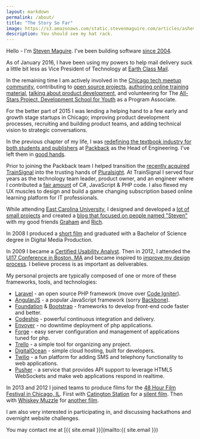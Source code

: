 ```yaml
---
layout: markdown
permalink: /about/
title: "The Story So Far"
image: https://s3.amazonaws.com/static.stevenmaguire.com/articles/asheville.jpg
description: You should see my hat rack.
---
```


Hello - I'm [Steven Maguire](http://twitter.com/StevenMaguire). I've been building software [since 2004](http://www.linkedin.com/in/stevenmaguire).

As of January 2016, I have been using my powers to help mail delivery suck a little bit less as Vice President of Technology at [Earth Class Mail](https://www.earthclassmail.com).

In the remaining time I am actively involved in the [Chicago tech meetup community](http://www.meetup.com/members/40042402/), contributing to [open source projects](https://github.com/stevenmaguire), [authoring online training material](http://www.pluralsight.com/author/steven-maguire), [talking about product development](https://www.phproundtable.com/episode/part-1-turning-an-idea-into-code-for-production), and volunteering for The [All-Stars Project, Development School for Youth](http://allstars.org/dsy/) as a Program Associate.

For the better part of 2015 I was lending a helping hand to a few early and growth stage startups in Chicago; improving product development processes, recruiting and building product teams, and adding technical vision to strategic conversations.

In the previous chapter of my life, I was [redefining the textbook industry for both students and publishers](http://www.builtinchicago.org/blog/how-i-am-using-technology-disrupt-education-industry) at [Packback](http://www.packbackbooks.com/) as the Head of Engineering. I've left them in [good hands](http://www.karllhughes.com/2015/packback-engineering/).

Prior to joining the Packback team I helped transition the [recently acquired TrainSignal](http://www.builtinchicago.org/blog/it-educator-trainsignal-acquired-pluralsight-eight-figure-deal) into the trusting hands of [Pluralsight](http://pluralsight.com). At TrainSignal I served four years as the technology team leader, product owner, and an engineer where I contributed a [fair amount](http://github.com/stevenmaguire) of C#, JavaScript & PHP code. I also flexed my UX muscles to design and build a game changing subscription based online learning platform for IT professionals.

While attending [East Carolina University](http://www.ecu.edu/), I designed and developed a [lot of small projects](http://stevenmaguire.com/portfolio) and created a [blog that focused on people named "Steven"](http://www.axisofstevil.com/) with my good friends [Graham](http://twitter.com/chiatar) and [Rich](http://twitter.com/BreakfastDuck).

In 2008 I produced a [short film](http://vimeo.com/802365) and graduated with a Bachelor of Science degree in Digital Media Production.

In 2009 I became a [Certified Usability Analyst](http://www.humanfactors.com/certification/CUA.asp). Then in 2012, I attended the [UI17 Conference in Boston, MA](http://www.uie.com/events/uiconf/2012/) and became inspired to [improve my design process](http://www.discussingdesign.com/). I believe process is as important as deliverables.

My personal projects are typically composed of one or more of these frameworks, tools, and technologies:

- [Laravel](http://laravel.com/docs) - an open source PHP framework (move over [Code Igniter](http://ellislab.com/codeigniter)).
- [AngularJS](https://angularjs.org) - a popular JavaScript framework (sorry [Backbone](http://backbonejs.org/)).
- [Foundation](http://foundation.zurb.com/) & [Bootstrap](http://getbootstrap.com/) - frameworks to develop front-end code faster and better.
- [Codeship](http://codeship.io) - powerful continuous integration and delivery.
- [Envoyer](http://envoyer.io) - no downtime deployment of php applications.
- [Forge](http://forge.laravel.com) - easy server configuration and management of applications tuned for php.
- [Trello](http://trello.com) - a simple tool for organizing any project.
- [DigitalOcean](https://www.digitalocean.com/?refcode=196f6f6823aa) - simple cloud hosting, built for developers.
- [Twilio](http://twilio.com) - a fun platform for adding SMS and telephony functionality to web applications.
- [Pusher](http://pusher.com) - a service that provides API support to leverage HTML5 WebSockets and make web applications respond in realtime.

In 2013 and 2012 I joined teams to produce films for the [48 Hour Film Festival in Chicago, IL](http://www.48hourfilm.com/). First with [Catington Station](http://catingtonstation.com/) for a [silent film](http://vimeo.com/48369036). Then with [Whiskey Muzzle](http://whiskeymuzzle.com) for [another film](http://vimeo.com/72493425).

I am also very interested in participating in, and discussing hackathons and overnight website challenges.

You may contact me at [{{ site.email }}](&#109;&#097;&#105;&#108;&#116;&#111;:{{ site.email }})

